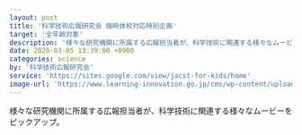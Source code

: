 ```yaml
---
layout: post
title: '科学技術広報研究会 臨時休校対応特別企画'
target: '全年齢対象'
description: '様々な研究機関に所属する広報担当者が、科学技術に関連する様々なムービーをピックアップ。'
date: 2020-03-05 13:39:00 +0900
categories: science
by: '科学技術広報研究会'
service: 'https://sites.google.com/view/jacst-for-kids/home'
image-url: 'https://www.learning-innovation.go.jp/cms/wp-content/uploads/2020/03/jacst-for-kids.png'
---
```

様々な研究機関に所属する広報担当者が、科学技術に関連する様々なムービーをピックアップ。
